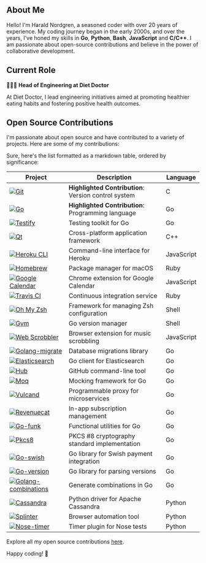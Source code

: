 ## About Me

Hello! I'm Harald Nordgren, a seasoned coder with over 20 years of experience. My coding journey began in the early 2000s, and over the years, I've honed my skills in **Go**, **Python**, **Bash**, **JavaScript** and **C/C++**. I am passionate about open-source contributions and believe in the power of collaborative development.

## Current Role

👨🏼‍💻 **Head of Engineering at Diet Doctor**

At Diet Doctor, I lead engineering initiatives aimed at promoting healthier eating habits and fostering positive health outcomes.

## Open Source Contributions

I'm passionate about open source and have contributed to a variety of projects. Here are some of my contributions:

Sure, here's the list formatted as a markdown table, ordered by significance:

| Project | Description | Language |
| --- | --- | --- |
| [![Git](https://img.shields.io/badge/-Git-f05032?logo=git&logoColor=white)](https://github.com/git/git/commits/master?author=HaraldNordgren) | **Highlighted Contribution**: Version control system | C |
| [![Go](https://img.shields.io/badge/-Go-00ADD8?logo=go&logoColor=white)](https://github.com/golang/go/commits/master?author=HaraldNordgren) | **Highlighted Contribution**: Programming language | Go |
| [![Testify](https://img.shields.io/badge/-Testify-00ADD8?logo=go&logoColor=white)](https://github.com/stretchr/testify/commits/master?author=HaraldNordgren) | Testing toolkit for Go | Go |
| [![Qt](https://img.shields.io/badge/-Qt-41CD52?logo=qt&logoColor=white)](https://github.com/qt/qtbase/commits/dev?author=HaraldNordgren) | Cross-platform application framework | C++ |
| [![Heroku CLI](https://img.shields.io/badge/-Heroku_CLI-430098?logo=heroku&logoColor=white)](https://github.com/heroku/heroku-apps/commits/master?author=HaraldNordgren) | Command-line interface for Heroku | JavaScript |
| [![Homebrew](https://img.shields.io/badge/-Homebrew-FBB040?logo=homebrew&logoColor=white)](https://github.com/Homebrew/brew/commits/master?author=HaraldNordgren) | Package manager for macOS | Ruby |
| [![Google Calendar](https://img.shields.io/badge/-Google_Calendar-4285F4?logo=google&logoColor=white)](https://github.com/chimbori/google-calendar-crx/commits?author=HaraldNordgren) | Chrome extension for Google Calendar | JavaScript |
| [![Travis CI](https://img.shields.io/badge/-Travis_CI-3EAAAF?logo=travis-ci&logoColor=white)](https://github.com/travis-ci/travis.rb/commits/master?author=HaraldNordgren) | Continuous integration service | Ruby |
| [![Oh My Zsh](https://img.shields.io/badge/-Oh_My_Zsh-1A1A1A?logo=gnu-bash&logoColor=white)](https://github.com/ohmyzsh/ohmyzsh/commits/master?author=HaraldNordgren) | Framework for managing Zsh configuration | Shell |
| [![Gvm](https://img.shields.io/badge/-Gvm-1A1A1A?logo=gnu-bash&logoColor=white)](https://github.com/moovweb/gvm/commits/master?author=HaraldNordgren) | Go version manager | Shell |
| [![Web Scrobbler](https://img.shields.io/badge/-Web_Scrobbler-000000?logo=last.fm&logoColor=white)](https://github.com/web-scrobbler/web-scrobbler/commits/master?author=HaraldNordgren) | Browser extension for music scrobbling | JavaScript |
| [![Golang-migrate](https://img.shields.io/badge/-Golang--migrate-00ADD8?logo=go&logoColor=white)](https://github.com/golang-migrate/migrate/commits/master?author=HaraldNordgren) | Database migrations library | Go |
| [![Elasticsearch](https://img.shields.io/badge/-Elasticsearch-00ADD8?logo=go&logoColor=white)](https://github.com/elastic/go-elasticsearch/commits?author=HaraldNordgren) | Go client for Elasticsearch | Go |
| [![Hub](https://img.shields.io/badge/-Hub-00ADD8?logo=go&logoColor=white)](https://github.com/github/hub/commits/master?author=HaraldNordgren) | GitHub command-line tool | Go |
| [![Moq](https://img.shields.io/badge/-Moq-00ADD8?logo=go&logoColor=white)](https://github.com/matryer/moq/commits?author=HaraldNordgren) | Mocking framework for Go | Go |
| [![Vulcand](https://img.shields.io/badge/-Vulcand-00ADD8?logo=go&logoColor=white)](https://github.com/vulcand/vulcand/commits?author=HaraldNordgren) | Programmable proxy for microservices | Go |
| [![Revenuecat](https://img.shields.io/badge/-Revenuecat-00ADD8?logo=go&logoColor=white)](https://github.com/mhemmings/revenuecat/commits/master?author=HaraldNordgren) | In-app subscription management | Go |
| [![Go-funk](https://img.shields.io/badge/-Go--funk-00ADD8?logo=go&logoColor=white)](https://github.com/thoas/go-funk/commits?author=HaraldNordgren) | Functional utilities for Go | Go |
| [![Pkcs8](https://img.shields.io/badge/-PKCS8-00ADD8?logo=go&logoColor=white)](https://github.com/youmark/pkcs8/commits/master?author=HaraldNordgren) | PKCS #8 cryptography standard implementation | Go |
| [![Go-swish](https://img.shields.io/badge/-Go--swish-00ADD8?logo=go&logoColor=white)](https://github.com/frozzare/go-swish/commits/master?author=HaraldNordgren) | Go library for Swish payment integration | Go |
| [![Go-version](https://img.shields.io/badge/-Go--version-00ADD8?logo=go&logoColor=white)](https://github.com/mcuadros/go-version/commits/master?author=HaraldNordgren) | Go library for parsing versions | Go |
| [![Golang-combinations](https://img.shields.io/badge/-Golang--combinations-00ADD8?logo=go&logoColor=white)](https://github.com/mxschmitt/golang-combinations/commits?author=HaraldNordgren) | Generate combinations in Go | Go |
| [![Cassandra](https://img.shields.io/badge/-Cassandra-3776AB?logo=python&logoColor=white)](https://github.com/pulls?q=author%3AHaraldNordgren+is%3Amerged+repo%3Adatastax%2Fpython-driver) | Python driver for Apache Cassandra | Python |
| [![Splinter](https://img.shields.io/badge/-Splinter-3776AB?logo=python&logoColor=white)](https://github.com/cobrateam/splinter/commits?author=HaraldNordgren) | Browser automation tool | Python |
| [![Nose-timer](https://img.shields.io/badge/-Nose--timer-3776AB?logo=python&logoColor=white)](https://github.com/pulls?q=author%3AHaraldNordgren+is%3Amerged+repo%3Amahmoudimus%2Fnose-timer) | Timer plugin for Nose tests | Python |

Explore all my open source contributions [here](https://github.com/pulls?q=author%3AHaraldNordgren+sort%3Acreated-asc+is%3Apublic+is%3Apr+is%3Amerged+-user%3Adatateknik-lth+-user%3AHaraldNordgren+NOT+%22Bump+Go+versions%22+NOT+%22Bump+Travis+versions%22+).

Happy coding! 🚀

